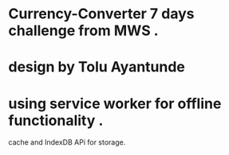 # Currency-Converter 7 days challenge from MWS .
# design by Tolu Ayantunde 
# using service worker for offline functionality .
cache and IndexDB APi for storage.

